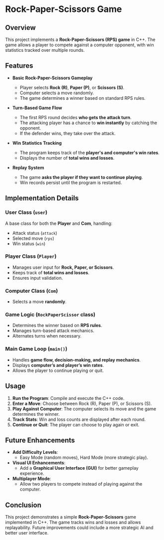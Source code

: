 # Rock-Paper-Scissors Game

## Overview
This project implements a **Rock-Paper-Scissors (RPS) game** in C++. The game allows a player to compete against a computer opponent, with win statistics tracked over multiple rounds.

## Features
- **Basic Rock-Paper-Scissors Gameplay**
  - Player selects **Rock (R)**, **Paper (P)**, or **Scissors (S)**.
  - Computer selects a move randomly.
  - The game determines a winner based on standard RPS rules.

- **Turn-Based Game Flow**
  - The first RPS round decides **who gets the attack turn**.
  - The attacking player has a chance to **win instantly** by catching the opponent.
  - If the defender wins, they take over the attack.

- **Win Statistics Tracking**
  - The program keeps track of the **player's and computer's win rates**.
  - Displays the number of **total wins and losses**.

- **Replay System**
  - The game **asks the player if they want to continue playing**.
  - Win records persist until the program is restarted.

## Implementation Details
### **User Class (`user`)**
A base class for both the **Player** and **Com**, handling:
- Attack status (`attack`)
- Selected move (`rps`)
- Win status (`win`)

### **Player Class (`Player`)**
- Manages user input for **Rock, Paper, or Scissors**.
- Keeps track of **total wins and losses**.
- Ensures input validation.

### **Computer Class (`Com`)**
- Selects a move **randomly**.

### **Game Logic (`RockPaperScissor` class)**
- Determines the winner based on **RPS rules**.
- Manages turn-based attack mechanics.
- Alternates turns when necessary.

### **Main Game Loop (`main()`)**
- Handles **game flow, decision-making, and replay mechanics**.
- Displays **computer’s and player’s win rates**.
- Allows the player to continue playing or quit.

## Usage
1. **Run the Program**: Compile and execute the C++ code.
2. **Enter a Move**: Choose between Rock (R), Paper (P), or Scissors (S).
3. **Play Against Computer**: The computer selects its move and the game determines the winner.
4. **Track Stats**: Win and loss counts are displayed after each round.
5. **Continue or Quit**: The player can choose to play again or exit.

## Future Enhancements
- **Add Difficulty Levels**:
  - Easy Mode (random moves), Hard Mode (more strategic play).
- **Visual UI Enhancements**:
  - Add a **Graphical User Interface (GUI)** for better gameplay experience.
- **Multiplayer Mode**:
  - Allow two players to compete instead of playing against the computer.

## Conclusion
This project demonstrates a simple **Rock-Paper-Scissors** game implemented in C++. The game tracks wins and losses and allows replayability. Future improvements could include a more strategic AI and better user interface.

